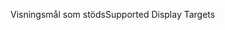 <span data-ttu-id="08fda-101">Visningsmål som stöds</span><span class="sxs-lookup"><span data-stu-id="08fda-101">Supported Display Targets</span></span>
